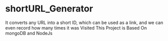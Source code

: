 # shortURL_Generator
It converts any URL into a short ID, which can be used as a link, and we can even record how many times it was Visited
This Project is Based On mongoDB and NodeJs
